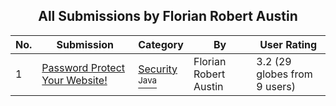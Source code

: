 ﻿<div align="center">

## All Submissions by Florian Robert Austin

</div>

No.  | Submission | Category | By   | User Rating
---- | ---------- | -------- | ---- | -----------
1 | [Password Protect Your Website\!<br />](https://github.com/Planet-Source-Code/florian-robert-austin-password-protect-your-website__2-1889) | [Security<br /><sup>Java</sup>](../ByCategory/security__2-74.md) | Florian Robert Austin | 3.2 (29 globes from 9 users)
